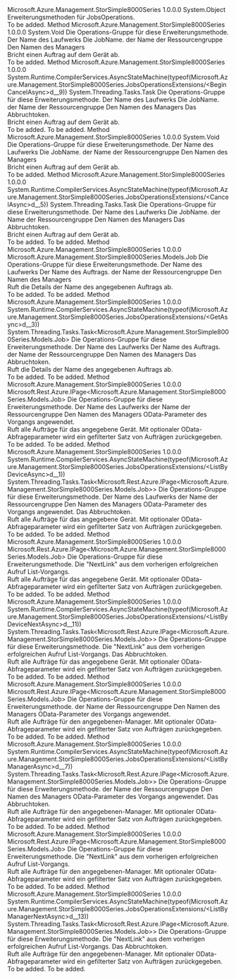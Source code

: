 <Type Name="JobsOperationsExtensions" FullName="Microsoft.Azure.Management.StorSimple8000Series.JobsOperationsExtensions">
  <TypeSignature Language="C#" Value="public static class JobsOperationsExtensions" />
  <TypeSignature Language="ILAsm" Value=".class public auto ansi abstract sealed beforefieldinit JobsOperationsExtensions extends System.Object" />
  <TypeSignature Language="DocId" Value="T:Microsoft.Azure.Management.StorSimple8000Series.JobsOperationsExtensions" />
  <TypeSignature Language="VB.NET" Value="Public Module JobsOperationsExtensions" />
  <TypeSignature Language="F#" Value="type JobsOperationsExtensions = class" />
  <AssemblyInfo>
    <AssemblyName>Microsoft.Azure.Management.StorSimple8000Series</AssemblyName>
    <AssemblyVersion>1.0.0.0</AssemblyVersion>
  </AssemblyInfo>
  <Base>
    <BaseTypeName>System.Object</BaseTypeName>
  </Base>
  <Interfaces />
  <Docs>
    <summary>
            Erweiterungsmethoden für JobsOperations.
            </summary>
    <remarks>To be added.</remarks>
  </Docs>
  <Members>
    <Member MemberName="BeginCancel">
      <MemberSignature Language="C#" Value="public static void BeginCancel (this Microsoft.Azure.Management.StorSimple8000Series.IJobsOperations operations, string deviceName, string jobName, string resourceGroupName, string managerName);" />
      <MemberSignature Language="ILAsm" Value=".method public static hidebysig void BeginCancel(class Microsoft.Azure.Management.StorSimple8000Series.IJobsOperations operations, string deviceName, string jobName, string resourceGroupName, string managerName) cil managed" />
      <MemberSignature Language="DocId" Value="M:Microsoft.Azure.Management.StorSimple8000Series.JobsOperationsExtensions.BeginCancel(Microsoft.Azure.Management.StorSimple8000Series.IJobsOperations,System.String,System.String,System.String,System.String)" />
      <MemberSignature Language="VB.NET" Value="&lt;Extension()&gt;&#xA;Public Sub BeginCancel (operations As IJobsOperations, deviceName As String, jobName As String, resourceGroupName As String, managerName As String)" />
      <MemberSignature Language="F#" Value="static member BeginCancel : Microsoft.Azure.Management.StorSimple8000Series.IJobsOperations * string * string * string * string -&gt; unit" Usage="Microsoft.Azure.Management.StorSimple8000Series.JobsOperationsExtensions.BeginCancel (operations, deviceName, jobName, resourceGroupName, managerName)" />
      <MemberType>Method</MemberType>
      <AssemblyInfo>
        <AssemblyName>Microsoft.Azure.Management.StorSimple8000Series</AssemblyName>
        <AssemblyVersion>1.0.0.0</AssemblyVersion>
      </AssemblyInfo>
      <ReturnValue>
        <ReturnType>System.Void</ReturnType>
      </ReturnValue>
      <Parameters>
        <Parameter Name="operations" Type="Microsoft.Azure.Management.StorSimple8000Series.IJobsOperations" RefType="this" />
        <Parameter Name="deviceName" Type="System.String" />
        <Parameter Name="jobName" Type="System.String" />
        <Parameter Name="resourceGroupName" Type="System.String" />
        <Parameter Name="managerName" Type="System.String" />
      </Parameters>
      <Docs>
        <param name="operations">
            Die Operations-Gruppe für diese Erweiterungsmethode.
            </param>
        <param name="deviceName">
            Der Name des Laufwerks
            </param>
        <param name="jobName">
            Die JobName.
            </param>
        <param name="resourceGroupName">
            der Name der Ressourcengruppe
            </param>
        <param name="managerName">
            Den Namen des Managers
            </param>
        <summary>
            Bricht einen Auftrag auf dem Gerät ab.
            </summary>
        <remarks>To be added.</remarks>
      </Docs>
    </Member>
    <Member MemberName="BeginCancelAsync">
      <MemberSignature Language="C#" Value="public static System.Threading.Tasks.Task BeginCancelAsync (this Microsoft.Azure.Management.StorSimple8000Series.IJobsOperations operations, string deviceName, string jobName, string resourceGroupName, string managerName, System.Threading.CancellationToken cancellationToken = null);" />
      <MemberSignature Language="ILAsm" Value=".method public static hidebysig class System.Threading.Tasks.Task BeginCancelAsync(class Microsoft.Azure.Management.StorSimple8000Series.IJobsOperations operations, string deviceName, string jobName, string resourceGroupName, string managerName, valuetype System.Threading.CancellationToken cancellationToken) cil managed" />
      <MemberSignature Language="DocId" Value="M:Microsoft.Azure.Management.StorSimple8000Series.JobsOperationsExtensions.BeginCancelAsync(Microsoft.Azure.Management.StorSimple8000Series.IJobsOperations,System.String,System.String,System.String,System.String,System.Threading.CancellationToken)" />
      <MemberSignature Language="F#" Value="static member BeginCancelAsync : Microsoft.Azure.Management.StorSimple8000Series.IJobsOperations * string * string * string * string * System.Threading.CancellationToken -&gt; System.Threading.Tasks.Task" Usage="Microsoft.Azure.Management.StorSimple8000Series.JobsOperationsExtensions.BeginCancelAsync (operations, deviceName, jobName, resourceGroupName, managerName, cancellationToken)" />
      <MemberType>Method</MemberType>
      <AssemblyInfo>
        <AssemblyName>Microsoft.Azure.Management.StorSimple8000Series</AssemblyName>
        <AssemblyVersion>1.0.0.0</AssemblyVersion>
      </AssemblyInfo>
      <Attributes>
        <Attribute>
          <AttributeName>System.Runtime.CompilerServices.AsyncStateMachine(typeof(Microsoft.Azure.Management.StorSimple8000Series.JobsOperationsExtensions/&lt;BeginCancelAsync&gt;d__9))</AttributeName>
        </Attribute>
      </Attributes>
      <ReturnValue>
        <ReturnType>System.Threading.Tasks.Task</ReturnType>
      </ReturnValue>
      <Parameters>
        <Parameter Name="operations" Type="Microsoft.Azure.Management.StorSimple8000Series.IJobsOperations" RefType="this" />
        <Parameter Name="deviceName" Type="System.String" />
        <Parameter Name="jobName" Type="System.String" />
        <Parameter Name="resourceGroupName" Type="System.String" />
        <Parameter Name="managerName" Type="System.String" />
        <Parameter Name="cancellationToken" Type="System.Threading.CancellationToken" />
      </Parameters>
      <Docs>
        <param name="operations">
            Die Operations-Gruppe für diese Erweiterungsmethode.
            </param>
        <param name="deviceName">
            Der Name des Laufwerks
            </param>
        <param name="jobName">
            Die JobName.
            </param>
        <param name="resourceGroupName">
            der Name der Ressourcengruppe
            </param>
        <param name="managerName">
            Den Namen des Managers
            </param>
        <param name="cancellationToken">
            Das Abbruchtoken.
            </param>
        <summary>
            Bricht einen Auftrag auf dem Gerät ab.
            </summary>
        <returns>To be added.</returns>
        <remarks>To be added.</remarks>
      </Docs>
    </Member>
    <Member MemberName="Cancel">
      <MemberSignature Language="C#" Value="public static void Cancel (this Microsoft.Azure.Management.StorSimple8000Series.IJobsOperations operations, string deviceName, string jobName, string resourceGroupName, string managerName);" />
      <MemberSignature Language="ILAsm" Value=".method public static hidebysig void Cancel(class Microsoft.Azure.Management.StorSimple8000Series.IJobsOperations operations, string deviceName, string jobName, string resourceGroupName, string managerName) cil managed" />
      <MemberSignature Language="DocId" Value="M:Microsoft.Azure.Management.StorSimple8000Series.JobsOperationsExtensions.Cancel(Microsoft.Azure.Management.StorSimple8000Series.IJobsOperations,System.String,System.String,System.String,System.String)" />
      <MemberSignature Language="VB.NET" Value="&lt;Extension()&gt;&#xA;Public Sub Cancel (operations As IJobsOperations, deviceName As String, jobName As String, resourceGroupName As String, managerName As String)" />
      <MemberSignature Language="F#" Value="static member Cancel : Microsoft.Azure.Management.StorSimple8000Series.IJobsOperations * string * string * string * string -&gt; unit" Usage="Microsoft.Azure.Management.StorSimple8000Series.JobsOperationsExtensions.Cancel (operations, deviceName, jobName, resourceGroupName, managerName)" />
      <MemberType>Method</MemberType>
      <AssemblyInfo>
        <AssemblyName>Microsoft.Azure.Management.StorSimple8000Series</AssemblyName>
        <AssemblyVersion>1.0.0.0</AssemblyVersion>
      </AssemblyInfo>
      <ReturnValue>
        <ReturnType>System.Void</ReturnType>
      </ReturnValue>
      <Parameters>
        <Parameter Name="operations" Type="Microsoft.Azure.Management.StorSimple8000Series.IJobsOperations" RefType="this" />
        <Parameter Name="deviceName" Type="System.String" />
        <Parameter Name="jobName" Type="System.String" />
        <Parameter Name="resourceGroupName" Type="System.String" />
        <Parameter Name="managerName" Type="System.String" />
      </Parameters>
      <Docs>
        <param name="operations">
            Die Operations-Gruppe für diese Erweiterungsmethode.
            </param>
        <param name="deviceName">
            Der Name des Laufwerks
            </param>
        <param name="jobName">
            Die JobName.
            </param>
        <param name="resourceGroupName">
            der Name der Ressourcengruppe
            </param>
        <param name="managerName">
            Den Namen des Managers
            </param>
        <summary>
            Bricht einen Auftrag auf dem Gerät ab.
            </summary>
        <remarks>To be added.</remarks>
      </Docs>
    </Member>
    <Member MemberName="CancelAsync">
      <MemberSignature Language="C#" Value="public static System.Threading.Tasks.Task CancelAsync (this Microsoft.Azure.Management.StorSimple8000Series.IJobsOperations operations, string deviceName, string jobName, string resourceGroupName, string managerName, System.Threading.CancellationToken cancellationToken = null);" />
      <MemberSignature Language="ILAsm" Value=".method public static hidebysig class System.Threading.Tasks.Task CancelAsync(class Microsoft.Azure.Management.StorSimple8000Series.IJobsOperations operations, string deviceName, string jobName, string resourceGroupName, string managerName, valuetype System.Threading.CancellationToken cancellationToken) cil managed" />
      <MemberSignature Language="DocId" Value="M:Microsoft.Azure.Management.StorSimple8000Series.JobsOperationsExtensions.CancelAsync(Microsoft.Azure.Management.StorSimple8000Series.IJobsOperations,System.String,System.String,System.String,System.String,System.Threading.CancellationToken)" />
      <MemberSignature Language="F#" Value="static member CancelAsync : Microsoft.Azure.Management.StorSimple8000Series.IJobsOperations * string * string * string * string * System.Threading.CancellationToken -&gt; System.Threading.Tasks.Task" Usage="Microsoft.Azure.Management.StorSimple8000Series.JobsOperationsExtensions.CancelAsync (operations, deviceName, jobName, resourceGroupName, managerName, cancellationToken)" />
      <MemberType>Method</MemberType>
      <AssemblyInfo>
        <AssemblyName>Microsoft.Azure.Management.StorSimple8000Series</AssemblyName>
        <AssemblyVersion>1.0.0.0</AssemblyVersion>
      </AssemblyInfo>
      <Attributes>
        <Attribute>
          <AttributeName>System.Runtime.CompilerServices.AsyncStateMachine(typeof(Microsoft.Azure.Management.StorSimple8000Series.JobsOperationsExtensions/&lt;CancelAsync&gt;d__5))</AttributeName>
        </Attribute>
      </Attributes>
      <ReturnValue>
        <ReturnType>System.Threading.Tasks.Task</ReturnType>
      </ReturnValue>
      <Parameters>
        <Parameter Name="operations" Type="Microsoft.Azure.Management.StorSimple8000Series.IJobsOperations" RefType="this" />
        <Parameter Name="deviceName" Type="System.String" />
        <Parameter Name="jobName" Type="System.String" />
        <Parameter Name="resourceGroupName" Type="System.String" />
        <Parameter Name="managerName" Type="System.String" />
        <Parameter Name="cancellationToken" Type="System.Threading.CancellationToken" />
      </Parameters>
      <Docs>
        <param name="operations">
            Die Operations-Gruppe für diese Erweiterungsmethode.
            </param>
        <param name="deviceName">
            Der Name des Laufwerks
            </param>
        <param name="jobName">
            Die JobName.
            </param>
        <param name="resourceGroupName">
            der Name der Ressourcengruppe
            </param>
        <param name="managerName">
            Den Namen des Managers
            </param>
        <param name="cancellationToken">
            Das Abbruchtoken.
            </param>
        <summary>
            Bricht einen Auftrag auf dem Gerät ab.
            </summary>
        <returns>To be added.</returns>
        <remarks>To be added.</remarks>
      </Docs>
    </Member>
    <Member MemberName="Get">
      <MemberSignature Language="C#" Value="public static Microsoft.Azure.Management.StorSimple8000Series.Models.Job Get (this Microsoft.Azure.Management.StorSimple8000Series.IJobsOperations operations, string deviceName, string jobName, string resourceGroupName, string managerName);" />
      <MemberSignature Language="ILAsm" Value=".method public static hidebysig class Microsoft.Azure.Management.StorSimple8000Series.Models.Job Get(class Microsoft.Azure.Management.StorSimple8000Series.IJobsOperations operations, string deviceName, string jobName, string resourceGroupName, string managerName) cil managed" />
      <MemberSignature Language="DocId" Value="M:Microsoft.Azure.Management.StorSimple8000Series.JobsOperationsExtensions.Get(Microsoft.Azure.Management.StorSimple8000Series.IJobsOperations,System.String,System.String,System.String,System.String)" />
      <MemberSignature Language="VB.NET" Value="&lt;Extension()&gt;&#xA;Public Function Get (operations As IJobsOperations, deviceName As String, jobName As String, resourceGroupName As String, managerName As String) As Job" />
      <MemberSignature Language="F#" Value="static member Get : Microsoft.Azure.Management.StorSimple8000Series.IJobsOperations * string * string * string * string -&gt; Microsoft.Azure.Management.StorSimple8000Series.Models.Job" Usage="Microsoft.Azure.Management.StorSimple8000Series.JobsOperationsExtensions.Get (operations, deviceName, jobName, resourceGroupName, managerName)" />
      <MemberType>Method</MemberType>
      <AssemblyInfo>
        <AssemblyName>Microsoft.Azure.Management.StorSimple8000Series</AssemblyName>
        <AssemblyVersion>1.0.0.0</AssemblyVersion>
      </AssemblyInfo>
      <ReturnValue>
        <ReturnType>Microsoft.Azure.Management.StorSimple8000Series.Models.Job</ReturnType>
      </ReturnValue>
      <Parameters>
        <Parameter Name="operations" Type="Microsoft.Azure.Management.StorSimple8000Series.IJobsOperations" RefType="this" />
        <Parameter Name="deviceName" Type="System.String" />
        <Parameter Name="jobName" Type="System.String" />
        <Parameter Name="resourceGroupName" Type="System.String" />
        <Parameter Name="managerName" Type="System.String" />
      </Parameters>
      <Docs>
        <param name="operations">
            Die Operations-Gruppe für diese Erweiterungsmethode.
            </param>
        <param name="deviceName">
            Der Name des Laufwerks
            </param>
        <param name="jobName">
            Der Name des Auftrags.
            </param>
        <param name="resourceGroupName">
            der Name der Ressourcengruppe
            </param>
        <param name="managerName">
            Den Namen des Managers
            </param>
        <summary>
            Ruft die Details der Name des angegebenen Auftrags ab.
            </summary>
        <returns>To be added.</returns>
        <remarks>To be added.</remarks>
      </Docs>
    </Member>
    <Member MemberName="GetAsync">
      <MemberSignature Language="C#" Value="public static System.Threading.Tasks.Task&lt;Microsoft.Azure.Management.StorSimple8000Series.Models.Job&gt; GetAsync (this Microsoft.Azure.Management.StorSimple8000Series.IJobsOperations operations, string deviceName, string jobName, string resourceGroupName, string managerName, System.Threading.CancellationToken cancellationToken = null);" />
      <MemberSignature Language="ILAsm" Value=".method public static hidebysig class System.Threading.Tasks.Task`1&lt;class Microsoft.Azure.Management.StorSimple8000Series.Models.Job&gt; GetAsync(class Microsoft.Azure.Management.StorSimple8000Series.IJobsOperations operations, string deviceName, string jobName, string resourceGroupName, string managerName, valuetype System.Threading.CancellationToken cancellationToken) cil managed" />
      <MemberSignature Language="DocId" Value="M:Microsoft.Azure.Management.StorSimple8000Series.JobsOperationsExtensions.GetAsync(Microsoft.Azure.Management.StorSimple8000Series.IJobsOperations,System.String,System.String,System.String,System.String,System.Threading.CancellationToken)" />
      <MemberSignature Language="F#" Value="static member GetAsync : Microsoft.Azure.Management.StorSimple8000Series.IJobsOperations * string * string * string * string * System.Threading.CancellationToken -&gt; System.Threading.Tasks.Task&lt;Microsoft.Azure.Management.StorSimple8000Series.Models.Job&gt;" Usage="Microsoft.Azure.Management.StorSimple8000Series.JobsOperationsExtensions.GetAsync (operations, deviceName, jobName, resourceGroupName, managerName, cancellationToken)" />
      <MemberType>Method</MemberType>
      <AssemblyInfo>
        <AssemblyName>Microsoft.Azure.Management.StorSimple8000Series</AssemblyName>
        <AssemblyVersion>1.0.0.0</AssemblyVersion>
      </AssemblyInfo>
      <Attributes>
        <Attribute>
          <AttributeName>System.Runtime.CompilerServices.AsyncStateMachine(typeof(Microsoft.Azure.Management.StorSimple8000Series.JobsOperationsExtensions/&lt;GetAsync&gt;d__3))</AttributeName>
        </Attribute>
      </Attributes>
      <ReturnValue>
        <ReturnType>System.Threading.Tasks.Task&lt;Microsoft.Azure.Management.StorSimple8000Series.Models.Job&gt;</ReturnType>
      </ReturnValue>
      <Parameters>
        <Parameter Name="operations" Type="Microsoft.Azure.Management.StorSimple8000Series.IJobsOperations" RefType="this" />
        <Parameter Name="deviceName" Type="System.String" />
        <Parameter Name="jobName" Type="System.String" />
        <Parameter Name="resourceGroupName" Type="System.String" />
        <Parameter Name="managerName" Type="System.String" />
        <Parameter Name="cancellationToken" Type="System.Threading.CancellationToken" />
      </Parameters>
      <Docs>
        <param name="operations">
            Die Operations-Gruppe für diese Erweiterungsmethode.
            </param>
        <param name="deviceName">
            Der Name des Laufwerks
            </param>
        <param name="jobName">
            Der Name des Auftrags.
            </param>
        <param name="resourceGroupName">
            der Name der Ressourcengruppe
            </param>
        <param name="managerName">
            Den Namen des Managers
            </param>
        <param name="cancellationToken">
            Das Abbruchtoken.
            </param>
        <summary>
            Ruft die Details der Name des angegebenen Auftrags ab.
            </summary>
        <returns>To be added.</returns>
        <remarks>To be added.</remarks>
      </Docs>
    </Member>
    <Member MemberName="ListByDevice">
      <MemberSignature Language="C#" Value="public static Microsoft.Rest.Azure.IPage&lt;Microsoft.Azure.Management.StorSimple8000Series.Models.Job&gt; ListByDevice (this Microsoft.Azure.Management.StorSimple8000Series.IJobsOperations operations, string deviceName, string resourceGroupName, string managerName, Microsoft.Rest.Azure.OData.ODataQuery&lt;Microsoft.Azure.Management.StorSimple8000Series.Models.JobFilter&gt; odataQuery = null);" />
      <MemberSignature Language="ILAsm" Value=".method public static hidebysig class Microsoft.Rest.Azure.IPage`1&lt;class Microsoft.Azure.Management.StorSimple8000Series.Models.Job&gt; ListByDevice(class Microsoft.Azure.Management.StorSimple8000Series.IJobsOperations operations, string deviceName, string resourceGroupName, string managerName, class Microsoft.Rest.Azure.OData.ODataQuery`1&lt;class Microsoft.Azure.Management.StorSimple8000Series.Models.JobFilter&gt; odataQuery) cil managed" />
      <MemberSignature Language="DocId" Value="M:Microsoft.Azure.Management.StorSimple8000Series.JobsOperationsExtensions.ListByDevice(Microsoft.Azure.Management.StorSimple8000Series.IJobsOperations,System.String,System.String,System.String,Microsoft.Rest.Azure.OData.ODataQuery{Microsoft.Azure.Management.StorSimple8000Series.Models.JobFilter})" />
      <MemberSignature Language="VB.NET" Value="&lt;Extension()&gt;&#xA;Public Function ListByDevice (operations As IJobsOperations, deviceName As String, resourceGroupName As String, managerName As String, Optional odataQuery As ODataQuery(Of JobFilter) = null) As IPage(Of Job)" />
      <MemberSignature Language="F#" Value="static member ListByDevice : Microsoft.Azure.Management.StorSimple8000Series.IJobsOperations * string * string * string * Microsoft.Rest.Azure.OData.ODataQuery&lt;Microsoft.Azure.Management.StorSimple8000Series.Models.JobFilter&gt; -&gt; Microsoft.Rest.Azure.IPage&lt;Microsoft.Azure.Management.StorSimple8000Series.Models.Job&gt;" Usage="Microsoft.Azure.Management.StorSimple8000Series.JobsOperationsExtensions.ListByDevice (operations, deviceName, resourceGroupName, managerName, odataQuery)" />
      <MemberType>Method</MemberType>
      <AssemblyInfo>
        <AssemblyName>Microsoft.Azure.Management.StorSimple8000Series</AssemblyName>
        <AssemblyVersion>1.0.0.0</AssemblyVersion>
      </AssemblyInfo>
      <ReturnValue>
        <ReturnType>Microsoft.Rest.Azure.IPage&lt;Microsoft.Azure.Management.StorSimple8000Series.Models.Job&gt;</ReturnType>
      </ReturnValue>
      <Parameters>
        <Parameter Name="operations" Type="Microsoft.Azure.Management.StorSimple8000Series.IJobsOperations" RefType="this" />
        <Parameter Name="deviceName" Type="System.String" />
        <Parameter Name="resourceGroupName" Type="System.String" />
        <Parameter Name="managerName" Type="System.String" />
        <Parameter Name="odataQuery" Type="Microsoft.Rest.Azure.OData.ODataQuery&lt;Microsoft.Azure.Management.StorSimple8000Series.Models.JobFilter&gt;" />
      </Parameters>
      <Docs>
        <param name="operations">
            Die Operations-Gruppe für diese Erweiterungsmethode.
            </param>
        <param name="deviceName">
            Der Name des Laufwerks
            </param>
        <param name="resourceGroupName">
            der Name der Ressourcengruppe
            </param>
        <param name="managerName">
            Den Namen des Managers
            </param>
        <param name="odataQuery">
            OData-Parameter des Vorgangs angewendet.
            </param>
        <summary>
            Ruft alle Aufträge für das angegebene Gerät. Mit optionaler OData-Abfrageparameter wird ein gefilterter Satz von Aufträgen zurückgegeben.
            </summary>
        <returns>To be added.</returns>
        <remarks>To be added.</remarks>
      </Docs>
    </Member>
    <Member MemberName="ListByDeviceAsync">
      <MemberSignature Language="C#" Value="public static System.Threading.Tasks.Task&lt;Microsoft.Rest.Azure.IPage&lt;Microsoft.Azure.Management.StorSimple8000Series.Models.Job&gt;&gt; ListByDeviceAsync (this Microsoft.Azure.Management.StorSimple8000Series.IJobsOperations operations, string deviceName, string resourceGroupName, string managerName, Microsoft.Rest.Azure.OData.ODataQuery&lt;Microsoft.Azure.Management.StorSimple8000Series.Models.JobFilter&gt; odataQuery = null, System.Threading.CancellationToken cancellationToken = null);" />
      <MemberSignature Language="ILAsm" Value=".method public static hidebysig class System.Threading.Tasks.Task`1&lt;class Microsoft.Rest.Azure.IPage`1&lt;class Microsoft.Azure.Management.StorSimple8000Series.Models.Job&gt;&gt; ListByDeviceAsync(class Microsoft.Azure.Management.StorSimple8000Series.IJobsOperations operations, string deviceName, string resourceGroupName, string managerName, class Microsoft.Rest.Azure.OData.ODataQuery`1&lt;class Microsoft.Azure.Management.StorSimple8000Series.Models.JobFilter&gt; odataQuery, valuetype System.Threading.CancellationToken cancellationToken) cil managed" />
      <MemberSignature Language="DocId" Value="M:Microsoft.Azure.Management.StorSimple8000Series.JobsOperationsExtensions.ListByDeviceAsync(Microsoft.Azure.Management.StorSimple8000Series.IJobsOperations,System.String,System.String,System.String,Microsoft.Rest.Azure.OData.ODataQuery{Microsoft.Azure.Management.StorSimple8000Series.Models.JobFilter},System.Threading.CancellationToken)" />
      <MemberSignature Language="F#" Value="static member ListByDeviceAsync : Microsoft.Azure.Management.StorSimple8000Series.IJobsOperations * string * string * string * Microsoft.Rest.Azure.OData.ODataQuery&lt;Microsoft.Azure.Management.StorSimple8000Series.Models.JobFilter&gt; * System.Threading.CancellationToken -&gt; System.Threading.Tasks.Task&lt;Microsoft.Rest.Azure.IPage&lt;Microsoft.Azure.Management.StorSimple8000Series.Models.Job&gt;&gt;" Usage="Microsoft.Azure.Management.StorSimple8000Series.JobsOperationsExtensions.ListByDeviceAsync (operations, deviceName, resourceGroupName, managerName, odataQuery, cancellationToken)" />
      <MemberType>Method</MemberType>
      <AssemblyInfo>
        <AssemblyName>Microsoft.Azure.Management.StorSimple8000Series</AssemblyName>
        <AssemblyVersion>1.0.0.0</AssemblyVersion>
      </AssemblyInfo>
      <Attributes>
        <Attribute>
          <AttributeName>System.Runtime.CompilerServices.AsyncStateMachine(typeof(Microsoft.Azure.Management.StorSimple8000Series.JobsOperationsExtensions/&lt;ListByDeviceAsync&gt;d__1))</AttributeName>
        </Attribute>
      </Attributes>
      <ReturnValue>
        <ReturnType>System.Threading.Tasks.Task&lt;Microsoft.Rest.Azure.IPage&lt;Microsoft.Azure.Management.StorSimple8000Series.Models.Job&gt;&gt;</ReturnType>
      </ReturnValue>
      <Parameters>
        <Parameter Name="operations" Type="Microsoft.Azure.Management.StorSimple8000Series.IJobsOperations" RefType="this" />
        <Parameter Name="deviceName" Type="System.String" />
        <Parameter Name="resourceGroupName" Type="System.String" />
        <Parameter Name="managerName" Type="System.String" />
        <Parameter Name="odataQuery" Type="Microsoft.Rest.Azure.OData.ODataQuery&lt;Microsoft.Azure.Management.StorSimple8000Series.Models.JobFilter&gt;" />
        <Parameter Name="cancellationToken" Type="System.Threading.CancellationToken" />
      </Parameters>
      <Docs>
        <param name="operations">
            Die Operations-Gruppe für diese Erweiterungsmethode.
            </param>
        <param name="deviceName">
            Der Name des Laufwerks
            </param>
        <param name="resourceGroupName">
            der Name der Ressourcengruppe
            </param>
        <param name="managerName">
            Den Namen des Managers
            </param>
        <param name="odataQuery">
            OData-Parameter des Vorgangs angewendet.
            </param>
        <param name="cancellationToken">
            Das Abbruchtoken.
            </param>
        <summary>
            Ruft alle Aufträge für das angegebene Gerät. Mit optionaler OData-Abfrageparameter wird ein gefilterter Satz von Aufträgen zurückgegeben.
            </summary>
        <returns>To be added.</returns>
        <remarks>To be added.</remarks>
      </Docs>
    </Member>
    <Member MemberName="ListByDeviceNext">
      <MemberSignature Language="C#" Value="public static Microsoft.Rest.Azure.IPage&lt;Microsoft.Azure.Management.StorSimple8000Series.Models.Job&gt; ListByDeviceNext (this Microsoft.Azure.Management.StorSimple8000Series.IJobsOperations operations, string nextPageLink);" />
      <MemberSignature Language="ILAsm" Value=".method public static hidebysig class Microsoft.Rest.Azure.IPage`1&lt;class Microsoft.Azure.Management.StorSimple8000Series.Models.Job&gt; ListByDeviceNext(class Microsoft.Azure.Management.StorSimple8000Series.IJobsOperations operations, string nextPageLink) cil managed" />
      <MemberSignature Language="DocId" Value="M:Microsoft.Azure.Management.StorSimple8000Series.JobsOperationsExtensions.ListByDeviceNext(Microsoft.Azure.Management.StorSimple8000Series.IJobsOperations,System.String)" />
      <MemberSignature Language="VB.NET" Value="&lt;Extension()&gt;&#xA;Public Function ListByDeviceNext (operations As IJobsOperations, nextPageLink As String) As IPage(Of Job)" />
      <MemberSignature Language="F#" Value="static member ListByDeviceNext : Microsoft.Azure.Management.StorSimple8000Series.IJobsOperations * string -&gt; Microsoft.Rest.Azure.IPage&lt;Microsoft.Azure.Management.StorSimple8000Series.Models.Job&gt;" Usage="Microsoft.Azure.Management.StorSimple8000Series.JobsOperationsExtensions.ListByDeviceNext (operations, nextPageLink)" />
      <MemberType>Method</MemberType>
      <AssemblyInfo>
        <AssemblyName>Microsoft.Azure.Management.StorSimple8000Series</AssemblyName>
        <AssemblyVersion>1.0.0.0</AssemblyVersion>
      </AssemblyInfo>
      <ReturnValue>
        <ReturnType>Microsoft.Rest.Azure.IPage&lt;Microsoft.Azure.Management.StorSimple8000Series.Models.Job&gt;</ReturnType>
      </ReturnValue>
      <Parameters>
        <Parameter Name="operations" Type="Microsoft.Azure.Management.StorSimple8000Series.IJobsOperations" RefType="this" />
        <Parameter Name="nextPageLink" Type="System.String" />
      </Parameters>
      <Docs>
        <param name="operations">
            Die Operations-Gruppe für diese Erweiterungsmethode.
            </param>
        <param name="nextPageLink">
            Die "NextLink" aus dem vorherigen erfolgreichen Aufruf List-Vorgangs.
            </param>
        <summary>
            Ruft alle Aufträge für das angegebene Gerät. Mit optionaler OData-Abfrageparameter wird ein gefilterter Satz von Aufträgen zurückgegeben.
            </summary>
        <returns>To be added.</returns>
        <remarks>To be added.</remarks>
      </Docs>
    </Member>
    <Member MemberName="ListByDeviceNextAsync">
      <MemberSignature Language="C#" Value="public static System.Threading.Tasks.Task&lt;Microsoft.Rest.Azure.IPage&lt;Microsoft.Azure.Management.StorSimple8000Series.Models.Job&gt;&gt; ListByDeviceNextAsync (this Microsoft.Azure.Management.StorSimple8000Series.IJobsOperations operations, string nextPageLink, System.Threading.CancellationToken cancellationToken = null);" />
      <MemberSignature Language="ILAsm" Value=".method public static hidebysig class System.Threading.Tasks.Task`1&lt;class Microsoft.Rest.Azure.IPage`1&lt;class Microsoft.Azure.Management.StorSimple8000Series.Models.Job&gt;&gt; ListByDeviceNextAsync(class Microsoft.Azure.Management.StorSimple8000Series.IJobsOperations operations, string nextPageLink, valuetype System.Threading.CancellationToken cancellationToken) cil managed" />
      <MemberSignature Language="DocId" Value="M:Microsoft.Azure.Management.StorSimple8000Series.JobsOperationsExtensions.ListByDeviceNextAsync(Microsoft.Azure.Management.StorSimple8000Series.IJobsOperations,System.String,System.Threading.CancellationToken)" />
      <MemberSignature Language="F#" Value="static member ListByDeviceNextAsync : Microsoft.Azure.Management.StorSimple8000Series.IJobsOperations * string * System.Threading.CancellationToken -&gt; System.Threading.Tasks.Task&lt;Microsoft.Rest.Azure.IPage&lt;Microsoft.Azure.Management.StorSimple8000Series.Models.Job&gt;&gt;" Usage="Microsoft.Azure.Management.StorSimple8000Series.JobsOperationsExtensions.ListByDeviceNextAsync (operations, nextPageLink, cancellationToken)" />
      <MemberType>Method</MemberType>
      <AssemblyInfo>
        <AssemblyName>Microsoft.Azure.Management.StorSimple8000Series</AssemblyName>
        <AssemblyVersion>1.0.0.0</AssemblyVersion>
      </AssemblyInfo>
      <Attributes>
        <Attribute>
          <AttributeName>System.Runtime.CompilerServices.AsyncStateMachine(typeof(Microsoft.Azure.Management.StorSimple8000Series.JobsOperationsExtensions/&lt;ListByDeviceNextAsync&gt;d__11))</AttributeName>
        </Attribute>
      </Attributes>
      <ReturnValue>
        <ReturnType>System.Threading.Tasks.Task&lt;Microsoft.Rest.Azure.IPage&lt;Microsoft.Azure.Management.StorSimple8000Series.Models.Job&gt;&gt;</ReturnType>
      </ReturnValue>
      <Parameters>
        <Parameter Name="operations" Type="Microsoft.Azure.Management.StorSimple8000Series.IJobsOperations" RefType="this" />
        <Parameter Name="nextPageLink" Type="System.String" />
        <Parameter Name="cancellationToken" Type="System.Threading.CancellationToken" />
      </Parameters>
      <Docs>
        <param name="operations">
            Die Operations-Gruppe für diese Erweiterungsmethode.
            </param>
        <param name="nextPageLink">
            Die "NextLink" aus dem vorherigen erfolgreichen Aufruf List-Vorgangs.
            </param>
        <param name="cancellationToken">
            Das Abbruchtoken.
            </param>
        <summary>
            Ruft alle Aufträge für das angegebene Gerät. Mit optionaler OData-Abfrageparameter wird ein gefilterter Satz von Aufträgen zurückgegeben.
            </summary>
        <returns>To be added.</returns>
        <remarks>To be added.</remarks>
      </Docs>
    </Member>
    <Member MemberName="ListByManager">
      <MemberSignature Language="C#" Value="public static Microsoft.Rest.Azure.IPage&lt;Microsoft.Azure.Management.StorSimple8000Series.Models.Job&gt; ListByManager (this Microsoft.Azure.Management.StorSimple8000Series.IJobsOperations operations, string resourceGroupName, string managerName, Microsoft.Rest.Azure.OData.ODataQuery&lt;Microsoft.Azure.Management.StorSimple8000Series.Models.JobFilter&gt; odataQuery = null);" />
      <MemberSignature Language="ILAsm" Value=".method public static hidebysig class Microsoft.Rest.Azure.IPage`1&lt;class Microsoft.Azure.Management.StorSimple8000Series.Models.Job&gt; ListByManager(class Microsoft.Azure.Management.StorSimple8000Series.IJobsOperations operations, string resourceGroupName, string managerName, class Microsoft.Rest.Azure.OData.ODataQuery`1&lt;class Microsoft.Azure.Management.StorSimple8000Series.Models.JobFilter&gt; odataQuery) cil managed" />
      <MemberSignature Language="DocId" Value="M:Microsoft.Azure.Management.StorSimple8000Series.JobsOperationsExtensions.ListByManager(Microsoft.Azure.Management.StorSimple8000Series.IJobsOperations,System.String,System.String,Microsoft.Rest.Azure.OData.ODataQuery{Microsoft.Azure.Management.StorSimple8000Series.Models.JobFilter})" />
      <MemberSignature Language="VB.NET" Value="&lt;Extension()&gt;&#xA;Public Function ListByManager (operations As IJobsOperations, resourceGroupName As String, managerName As String, Optional odataQuery As ODataQuery(Of JobFilter) = null) As IPage(Of Job)" />
      <MemberSignature Language="F#" Value="static member ListByManager : Microsoft.Azure.Management.StorSimple8000Series.IJobsOperations * string * string * Microsoft.Rest.Azure.OData.ODataQuery&lt;Microsoft.Azure.Management.StorSimple8000Series.Models.JobFilter&gt; -&gt; Microsoft.Rest.Azure.IPage&lt;Microsoft.Azure.Management.StorSimple8000Series.Models.Job&gt;" Usage="Microsoft.Azure.Management.StorSimple8000Series.JobsOperationsExtensions.ListByManager (operations, resourceGroupName, managerName, odataQuery)" />
      <MemberType>Method</MemberType>
      <AssemblyInfo>
        <AssemblyName>Microsoft.Azure.Management.StorSimple8000Series</AssemblyName>
        <AssemblyVersion>1.0.0.0</AssemblyVersion>
      </AssemblyInfo>
      <ReturnValue>
        <ReturnType>Microsoft.Rest.Azure.IPage&lt;Microsoft.Azure.Management.StorSimple8000Series.Models.Job&gt;</ReturnType>
      </ReturnValue>
      <Parameters>
        <Parameter Name="operations" Type="Microsoft.Azure.Management.StorSimple8000Series.IJobsOperations" RefType="this" />
        <Parameter Name="resourceGroupName" Type="System.String" />
        <Parameter Name="managerName" Type="System.String" />
        <Parameter Name="odataQuery" Type="Microsoft.Rest.Azure.OData.ODataQuery&lt;Microsoft.Azure.Management.StorSimple8000Series.Models.JobFilter&gt;" />
      </Parameters>
      <Docs>
        <param name="operations">
            Die Operations-Gruppe für diese Erweiterungsmethode.
            </param>
        <param name="resourceGroupName">
            der Name der Ressourcengruppe
            </param>
        <param name="managerName">
            Den Namen des Managers
            </param>
        <param name="odataQuery">
            OData-Parameter des Vorgangs angewendet.
            </param>
        <summary>
            Ruft alle Aufträge für den angegebenen-Manager. Mit optionaler OData-Abfrageparameter wird ein gefilterter Satz von Aufträgen zurückgegeben.
            </summary>
        <returns>To be added.</returns>
        <remarks>To be added.</remarks>
      </Docs>
    </Member>
    <Member MemberName="ListByManagerAsync">
      <MemberSignature Language="C#" Value="public static System.Threading.Tasks.Task&lt;Microsoft.Rest.Azure.IPage&lt;Microsoft.Azure.Management.StorSimple8000Series.Models.Job&gt;&gt; ListByManagerAsync (this Microsoft.Azure.Management.StorSimple8000Series.IJobsOperations operations, string resourceGroupName, string managerName, Microsoft.Rest.Azure.OData.ODataQuery&lt;Microsoft.Azure.Management.StorSimple8000Series.Models.JobFilter&gt; odataQuery = null, System.Threading.CancellationToken cancellationToken = null);" />
      <MemberSignature Language="ILAsm" Value=".method public static hidebysig class System.Threading.Tasks.Task`1&lt;class Microsoft.Rest.Azure.IPage`1&lt;class Microsoft.Azure.Management.StorSimple8000Series.Models.Job&gt;&gt; ListByManagerAsync(class Microsoft.Azure.Management.StorSimple8000Series.IJobsOperations operations, string resourceGroupName, string managerName, class Microsoft.Rest.Azure.OData.ODataQuery`1&lt;class Microsoft.Azure.Management.StorSimple8000Series.Models.JobFilter&gt; odataQuery, valuetype System.Threading.CancellationToken cancellationToken) cil managed" />
      <MemberSignature Language="DocId" Value="M:Microsoft.Azure.Management.StorSimple8000Series.JobsOperationsExtensions.ListByManagerAsync(Microsoft.Azure.Management.StorSimple8000Series.IJobsOperations,System.String,System.String,Microsoft.Rest.Azure.OData.ODataQuery{Microsoft.Azure.Management.StorSimple8000Series.Models.JobFilter},System.Threading.CancellationToken)" />
      <MemberSignature Language="F#" Value="static member ListByManagerAsync : Microsoft.Azure.Management.StorSimple8000Series.IJobsOperations * string * string * Microsoft.Rest.Azure.OData.ODataQuery&lt;Microsoft.Azure.Management.StorSimple8000Series.Models.JobFilter&gt; * System.Threading.CancellationToken -&gt; System.Threading.Tasks.Task&lt;Microsoft.Rest.Azure.IPage&lt;Microsoft.Azure.Management.StorSimple8000Series.Models.Job&gt;&gt;" Usage="Microsoft.Azure.Management.StorSimple8000Series.JobsOperationsExtensions.ListByManagerAsync (operations, resourceGroupName, managerName, odataQuery, cancellationToken)" />
      <MemberType>Method</MemberType>
      <AssemblyInfo>
        <AssemblyName>Microsoft.Azure.Management.StorSimple8000Series</AssemblyName>
        <AssemblyVersion>1.0.0.0</AssemblyVersion>
      </AssemblyInfo>
      <Attributes>
        <Attribute>
          <AttributeName>System.Runtime.CompilerServices.AsyncStateMachine(typeof(Microsoft.Azure.Management.StorSimple8000Series.JobsOperationsExtensions/&lt;ListByManagerAsync&gt;d__7))</AttributeName>
        </Attribute>
      </Attributes>
      <ReturnValue>
        <ReturnType>System.Threading.Tasks.Task&lt;Microsoft.Rest.Azure.IPage&lt;Microsoft.Azure.Management.StorSimple8000Series.Models.Job&gt;&gt;</ReturnType>
      </ReturnValue>
      <Parameters>
        <Parameter Name="operations" Type="Microsoft.Azure.Management.StorSimple8000Series.IJobsOperations" RefType="this" />
        <Parameter Name="resourceGroupName" Type="System.String" />
        <Parameter Name="managerName" Type="System.String" />
        <Parameter Name="odataQuery" Type="Microsoft.Rest.Azure.OData.ODataQuery&lt;Microsoft.Azure.Management.StorSimple8000Series.Models.JobFilter&gt;" />
        <Parameter Name="cancellationToken" Type="System.Threading.CancellationToken" />
      </Parameters>
      <Docs>
        <param name="operations">
            Die Operations-Gruppe für diese Erweiterungsmethode.
            </param>
        <param name="resourceGroupName">
            der Name der Ressourcengruppe
            </param>
        <param name="managerName">
            Den Namen des Managers
            </param>
        <param name="odataQuery">
            OData-Parameter des Vorgangs angewendet.
            </param>
        <param name="cancellationToken">
            Das Abbruchtoken.
            </param>
        <summary>
            Ruft alle Aufträge für den angegebenen-Manager. Mit optionaler OData-Abfrageparameter wird ein gefilterter Satz von Aufträgen zurückgegeben.
            </summary>
        <returns>To be added.</returns>
        <remarks>To be added.</remarks>
      </Docs>
    </Member>
    <Member MemberName="ListByManagerNext">
      <MemberSignature Language="C#" Value="public static Microsoft.Rest.Azure.IPage&lt;Microsoft.Azure.Management.StorSimple8000Series.Models.Job&gt; ListByManagerNext (this Microsoft.Azure.Management.StorSimple8000Series.IJobsOperations operations, string nextPageLink);" />
      <MemberSignature Language="ILAsm" Value=".method public static hidebysig class Microsoft.Rest.Azure.IPage`1&lt;class Microsoft.Azure.Management.StorSimple8000Series.Models.Job&gt; ListByManagerNext(class Microsoft.Azure.Management.StorSimple8000Series.IJobsOperations operations, string nextPageLink) cil managed" />
      <MemberSignature Language="DocId" Value="M:Microsoft.Azure.Management.StorSimple8000Series.JobsOperationsExtensions.ListByManagerNext(Microsoft.Azure.Management.StorSimple8000Series.IJobsOperations,System.String)" />
      <MemberSignature Language="VB.NET" Value="&lt;Extension()&gt;&#xA;Public Function ListByManagerNext (operations As IJobsOperations, nextPageLink As String) As IPage(Of Job)" />
      <MemberSignature Language="F#" Value="static member ListByManagerNext : Microsoft.Azure.Management.StorSimple8000Series.IJobsOperations * string -&gt; Microsoft.Rest.Azure.IPage&lt;Microsoft.Azure.Management.StorSimple8000Series.Models.Job&gt;" Usage="Microsoft.Azure.Management.StorSimple8000Series.JobsOperationsExtensions.ListByManagerNext (operations, nextPageLink)" />
      <MemberType>Method</MemberType>
      <AssemblyInfo>
        <AssemblyName>Microsoft.Azure.Management.StorSimple8000Series</AssemblyName>
        <AssemblyVersion>1.0.0.0</AssemblyVersion>
      </AssemblyInfo>
      <ReturnValue>
        <ReturnType>Microsoft.Rest.Azure.IPage&lt;Microsoft.Azure.Management.StorSimple8000Series.Models.Job&gt;</ReturnType>
      </ReturnValue>
      <Parameters>
        <Parameter Name="operations" Type="Microsoft.Azure.Management.StorSimple8000Series.IJobsOperations" RefType="this" />
        <Parameter Name="nextPageLink" Type="System.String" />
      </Parameters>
      <Docs>
        <param name="operations">
            Die Operations-Gruppe für diese Erweiterungsmethode.
            </param>
        <param name="nextPageLink">
            Die "NextLink" aus dem vorherigen erfolgreichen Aufruf List-Vorgangs.
            </param>
        <summary>
            Ruft alle Aufträge für den angegebenen-Manager. Mit optionaler OData-Abfrageparameter wird ein gefilterter Satz von Aufträgen zurückgegeben.
            </summary>
        <returns>To be added.</returns>
        <remarks>To be added.</remarks>
      </Docs>
    </Member>
    <Member MemberName="ListByManagerNextAsync">
      <MemberSignature Language="C#" Value="public static System.Threading.Tasks.Task&lt;Microsoft.Rest.Azure.IPage&lt;Microsoft.Azure.Management.StorSimple8000Series.Models.Job&gt;&gt; ListByManagerNextAsync (this Microsoft.Azure.Management.StorSimple8000Series.IJobsOperations operations, string nextPageLink, System.Threading.CancellationToken cancellationToken = null);" />
      <MemberSignature Language="ILAsm" Value=".method public static hidebysig class System.Threading.Tasks.Task`1&lt;class Microsoft.Rest.Azure.IPage`1&lt;class Microsoft.Azure.Management.StorSimple8000Series.Models.Job&gt;&gt; ListByManagerNextAsync(class Microsoft.Azure.Management.StorSimple8000Series.IJobsOperations operations, string nextPageLink, valuetype System.Threading.CancellationToken cancellationToken) cil managed" />
      <MemberSignature Language="DocId" Value="M:Microsoft.Azure.Management.StorSimple8000Series.JobsOperationsExtensions.ListByManagerNextAsync(Microsoft.Azure.Management.StorSimple8000Series.IJobsOperations,System.String,System.Threading.CancellationToken)" />
      <MemberSignature Language="F#" Value="static member ListByManagerNextAsync : Microsoft.Azure.Management.StorSimple8000Series.IJobsOperations * string * System.Threading.CancellationToken -&gt; System.Threading.Tasks.Task&lt;Microsoft.Rest.Azure.IPage&lt;Microsoft.Azure.Management.StorSimple8000Series.Models.Job&gt;&gt;" Usage="Microsoft.Azure.Management.StorSimple8000Series.JobsOperationsExtensions.ListByManagerNextAsync (operations, nextPageLink, cancellationToken)" />
      <MemberType>Method</MemberType>
      <AssemblyInfo>
        <AssemblyName>Microsoft.Azure.Management.StorSimple8000Series</AssemblyName>
        <AssemblyVersion>1.0.0.0</AssemblyVersion>
      </AssemblyInfo>
      <Attributes>
        <Attribute>
          <AttributeName>System.Runtime.CompilerServices.AsyncStateMachine(typeof(Microsoft.Azure.Management.StorSimple8000Series.JobsOperationsExtensions/&lt;ListByManagerNextAsync&gt;d__13))</AttributeName>
        </Attribute>
      </Attributes>
      <ReturnValue>
        <ReturnType>System.Threading.Tasks.Task&lt;Microsoft.Rest.Azure.IPage&lt;Microsoft.Azure.Management.StorSimple8000Series.Models.Job&gt;&gt;</ReturnType>
      </ReturnValue>
      <Parameters>
        <Parameter Name="operations" Type="Microsoft.Azure.Management.StorSimple8000Series.IJobsOperations" RefType="this" />
        <Parameter Name="nextPageLink" Type="System.String" />
        <Parameter Name="cancellationToken" Type="System.Threading.CancellationToken" />
      </Parameters>
      <Docs>
        <param name="operations">
            Die Operations-Gruppe für diese Erweiterungsmethode.
            </param>
        <param name="nextPageLink">
            Die "NextLink" aus dem vorherigen erfolgreichen Aufruf List-Vorgangs.
            </param>
        <param name="cancellationToken">
            Das Abbruchtoken.
            </param>
        <summary>
            Ruft alle Aufträge für den angegebenen-Manager. Mit optionaler OData-Abfrageparameter wird ein gefilterter Satz von Aufträgen zurückgegeben.
            </summary>
        <returns>To be added.</returns>
        <remarks>To be added.</remarks>
      </Docs>
    </Member>
  </Members>
</Type>